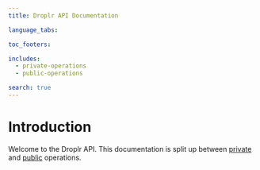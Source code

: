 ```yaml
---
title: Droplr API Documentation

language_tabs:

toc_footers:

includes:
  - private-operations
  - public-operations

search: true
---
```


# Introduction

Welcome to the Droplr API. This documentation is split up between [private](#private-operations) and [public](#public-operations) operations.
